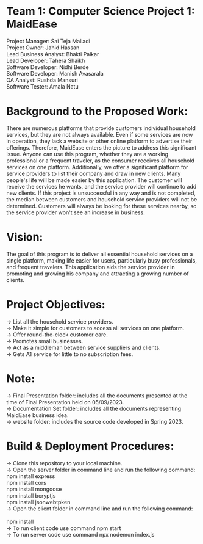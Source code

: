 # Team 1: Computer Science Project 1: MaidEase

Project Manager: Sai Teja Malladi<br/>
Project Owner: Jahid Hassan<br/>
Lead Business Analyst: Bhakti Palkar<br/>
Lead Developer: Tahera Shaikh<br/>
Software Developer: Nidhi Berde<br/>
Software Developer: Manish Avasarala<br/>
QA Analyst: Rushda Mansuri<br/>
Software Tester: Amala Natu<br/>

# Background to the Proposed Work:
There are numerous platforms that provide customers individual household services, but they are not always available. Even if some services are now in operation, they lack a website or other online platform to advertise their offerings. Therefore, MaidEase enters the picture to address this significant issue. Anyone can use this program, whether they are a working professional or a frequent traveler, as the consumer receives all household services on one platform. Additionally, we offer a significant platform for service providers to list their company and draw in new clients.
 Many people's life will be made easier by this application. The customer will receive the services he wants, and the service provider will continue to add new clients.
 If this project is unsuccessful in any way and is not completed, the median between customers and household service providers will not be determined. Customers will always be looking for these services nearby, so the service provider won't see an increase in business.

# Vision:
The goal of this program is to deliver all essential household services on a single platform, making life easier for users, particularly busy professionals, and frequent travelers. This application aids the service provider in promoting and growing his company and attracting a growing number of clients.

# Project Objectives:
-> List all the household service providers.<br/>
-> Make it simple for customers to access all services on one platform.<br/>
-> Offer round-the-clock customer care.<br/>
-> Promotes small businesses.<br/>
-> Act as a middleman between service suppliers and clients.<br/>
-> Gets A1 service for little to no subscription fees.<br/>

# Note:
-> Final Presentation folder: includes all the documents presented at the time of Final Presentation held on 05/09/2023.<br/>
-> Documentation Set folder: includes all the documents representing MaidEase business idea.<br/>
-> website folder: includes the source code developed in Spring 2023.<br/>

# Build & Deployment Procedures:<br/>
-> Clone this repository to your local machine.<br/>
-> Open the server folder in command line and run the following command: <br/>
	  npm install express <br/>
	  npm install cors <br/>
	  npm install mongoose <br/>
	  npm install bcryptjs <br/>
	  npm install jsonwebtpken <br/>
-> Open the client folder in command line and run the following command:<br/>	
   npm install<br/>
-> To run client code use command npm start<br/>
-> To run server code use command npx nodemon index.js<br/>

